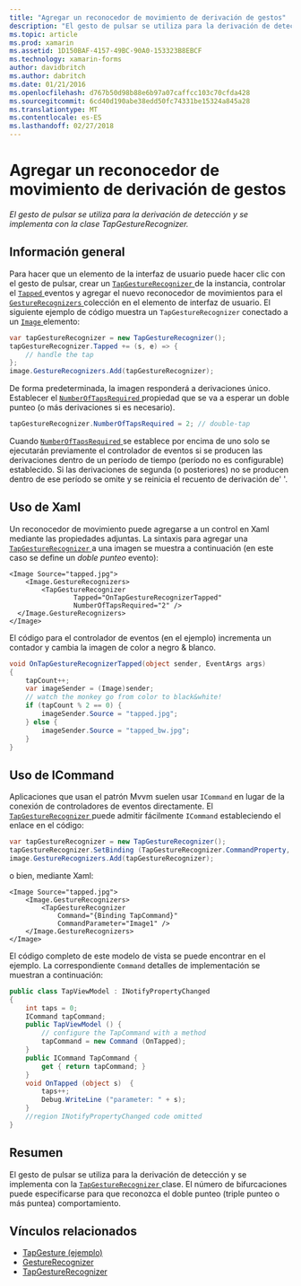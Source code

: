 ```yaml
---
title: "Agregar un reconocedor de movimiento de derivación de gestos"
description: "El gesto de pulsar se utiliza para la derivación de detección y se implementa con la clase TapGestureRecognizer."
ms.topic: article
ms.prod: xamarin
ms.assetid: 1D150BAF-4157-49BC-90A0-153323B8EBCF
ms.technology: xamarin-forms
author: davidbritch
ms.author: dabritch
ms.date: 01/21/2016
ms.openlocfilehash: d767b50d98b88e6b97a07caffcc103c70cfda428
ms.sourcegitcommit: 6cd40d190abe38edd50fc74331be15324a845a28
ms.translationtype: MT
ms.contentlocale: es-ES
ms.lasthandoff: 02/27/2018
---
```

# <a name="adding-a-tap-gesture-gesture-recognizer"></a>Agregar un reconocedor de movimiento de derivación de gestos

_El gesto de pulsar se utiliza para la derivación de detección y se implementa con la clase TapGestureRecognizer._

## <a name="overview"></a>Información general

Para hacer que un elemento de la interfaz de usuario puede hacer clic con el gesto de pulsar, crear un [ `TapGestureRecognizer` ](https://developer.xamarin.com/api/type/Xamarin.Forms.TapGestureRecognizer/) de la instancia, controlar el [ `Tapped` ](https://developer.xamarin.com/api/event/Xamarin.Forms.TapGestureRecognizer.Tapped/) eventos y agregar el nuevo reconocedor de movimientos para el [ `GestureRecognizers` ](https://developer.xamarin.com/api/property/Xamarin.Forms.View.GestureRecognizers/) colección en el elemento de interfaz de usuario. El siguiente ejemplo de código muestra un `TapGestureRecognizer` conectado a un [ `Image` ](https://developer.xamarin.com/api/type/Xamarin.Forms.Image/) elemento:

```csharp
var tapGestureRecognizer = new TapGestureRecognizer();
tapGestureRecognizer.Tapped += (s, e) => {
    // handle the tap
};
image.GestureRecognizers.Add(tapGestureRecognizer);
```

De forma predeterminada, la imagen responderá a derivaciones único. Establecer el [ `NumberOfTapsRequired` ](https://developer.xamarin.com/api/property/Xamarin.Forms.TapGestureRecognizer.NumberOfTapsRequired/) propiedad que se va a esperar un doble punteo (o más derivaciones si es necesario).

```csharp
tapGestureRecognizer.NumberOfTapsRequired = 2; // double-tap
```

Cuando [ `NumberOfTapsRequired` ](https://developer.xamarin.com/api/property/Xamarin.Forms.TapGestureRecognizer.NumberOfTapsRequired/) se establece por encima de uno solo se ejecutarán previamente el controlador de eventos si se producen las derivaciones dentro de un período de tiempo (período no es configurable) establecido. Si las derivaciones de segunda (o posteriores) no se producen dentro de ese período se omite y se reinicia el recuento de derivación de' '.

<a name="Using_Xaml" />

## <a name="using-xaml"></a>Uso de Xaml

Un reconocedor de movimiento puede agregarse a un control en Xaml mediante las propiedades adjuntas. La sintaxis para agregar una [ `TapGestureRecognizer` ](https://developer.xamarin.com/api/type/Xamarin.Forms.TapGestureRecognizer/) a una imagen se muestra a continuación (en este caso se define un *doble punteo* evento):

```xaml
<Image Source="tapped.jpg">
    <Image.GestureRecognizers>
        <TapGestureRecognizer
                Tapped="OnTapGestureRecognizerTapped"
                NumberOfTapsRequired="2" />
  </Image.GestureRecognizers>
</Image>
```

El código para el controlador de eventos (en el ejemplo) incrementa un contador y cambia la imagen de color a negro &amp; blanco.

```csharp
void OnTapGestureRecognizerTapped(object sender, EventArgs args)
{
    tapCount++;
    var imageSender = (Image)sender;
    // watch the monkey go from color to black&white!
    if (tapCount % 2 == 0) {
        imageSender.Source = "tapped.jpg";
    } else {
        imageSender.Source = "tapped_bw.jpg";
    }
}
```

## <a name="using-icommand"></a>Uso de ICommand

Aplicaciones que usan el patrón Mvvm suelen usar `ICommand` en lugar de la conexión de controladores de eventos directamente. El [ `TapGestureRecognizer` ](https://developer.xamarin.com/api/type/Xamarin.Forms.TapGestureRecognizer/) puede admitir fácilmente `ICommand` estableciendo el enlace en el código:

```csharp
var tapGestureRecognizer = new TapGestureRecognizer();
tapGestureRecognizer.SetBinding (TapGestureRecognizer.CommandProperty, "TapCommand");
image.GestureRecognizers.Add(tapGestureRecognizer);
```

o bien, mediante Xaml:

```xaml
<Image Source="tapped.jpg">
    <Image.GestureRecognizers>
        <TapGestureRecognizer
            Command="{Binding TapCommand}"
            CommandParameter="Image1" />
    </Image.GestureRecognizers>
</Image>
```

El código completo de este modelo de vista se puede encontrar en el ejemplo. La correspondiente `Command` detalles de implementación se muestran a continuación:

```csharp
public class TapViewModel : INotifyPropertyChanged
{
    int taps = 0;
    ICommand tapCommand;
    public TapViewModel () {
        // configure the TapCommand with a method
        tapCommand = new Command (OnTapped);
    }
    public ICommand TapCommand {
        get { return tapCommand; }
    }
    void OnTapped (object s)  {
        taps++;
        Debug.WriteLine ("parameter: " + s);
    }
    //region INotifyPropertyChanged code omitted
}
```

## <a name="summary"></a>Resumen

El gesto de pulsar se utiliza para la derivación de detección y se implementa con la [ `TapGestureRecognizer` ](https://developer.xamarin.com/api/type/Xamarin.Forms.TapGestureRecognizer/) clase. El número de bifurcaciones puede especificarse para que reconozca el doble punteo (triple punteo o más puntea) comportamiento.


## <a name="related-links"></a>Vínculos relacionados

- [TapGesture (ejemplo)](https://developer.xamarin.com/samples/xamarin-forms/WorkingWithGestures/TapGesture/)
- [GestureRecognizer](https://developer.xamarin.com/api/type/Xamarin.Forms.GestureRecognizer/)
- [TapGestureRecognizer](https://developer.xamarin.com/api/type/Xamarin.Forms.TapGestureRecognizer/)
